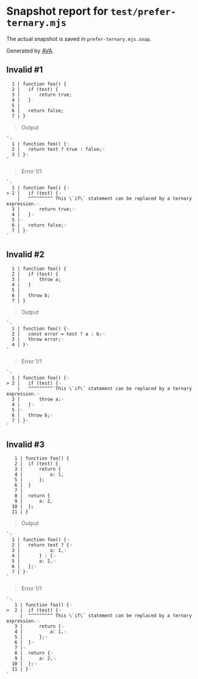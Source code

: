# Snapshot report for `test/prefer-ternary.mjs`

The actual snapshot is saved in `prefer-ternary.mjs.snap`.

Generated by [AVA](https://avajs.dev).

## Invalid #1
      1 | function foo() {
      2 | 	if (test) {
      3 | 		return true;
      4 | 	}
      5 |
      6 | 	return false;
      7 | }

> Output

    `␊
      1 | function foo() {␊
      2 | 	return test ? true : false;␊
      3 | }␊
    `

> Error 1/1

    `␊
      1 | function foo() {␊
    > 2 | 	if (test) {␊
        | 	^^^^^^^^^ This \`if\` statement can be replaced by a ternary expression.␊
      3 | 		return true;␊
      4 | 	}␊
      5 |␊
      6 | 	return false;␊
      7 | }␊
    `

## Invalid #2
      1 | function foo() {
      2 | 	if (test) {
      3 | 		throw a;
      4 | 	}
      5 |
      6 | 	throw b;
      7 | }

> Output

    `␊
      1 | function foo() {␊
      2 | 	const error = test ? a : b;␊
      3 | 	throw error;␊
      4 | }␊
    `

> Error 1/1

    `␊
      1 | function foo() {␊
    > 2 | 	if (test) {␊
        | 	^^^^^^^^^ This \`if\` statement can be replaced by a ternary expression.␊
      3 | 		throw a;␊
      4 | 	}␊
      5 |␊
      6 | 	throw b;␊
      7 | }␊
    `

## Invalid #3
       1 | function foo() {
       2 | 	if (test) {
       3 | 		return {
       4 | 			a: 1,
       5 | 		};
       6 | 	}
       7 |
       8 | 	return {
       9 | 		a: 2,
      10 | 	};
      11 | }

> Output

    `␊
      1 | function foo() {␊
      2 | 	return test ? {␊
      3 | 			a: 1,␊
      4 | 		} : {␊
      5 | 		a: 2,␊
      6 | 	};␊
      7 | }␊
    `

> Error 1/1

    `␊
       1 | function foo() {␊
    >  2 | 	if (test) {␊
         | 	^^^^^^^^^ This \`if\` statement can be replaced by a ternary expression.␊
       3 | 		return {␊
       4 | 			a: 1,␊
       5 | 		};␊
       6 | 	}␊
       7 |␊
       8 | 	return {␊
       9 | 		a: 2,␊
      10 | 	};␊
      11 | }␊
    `
